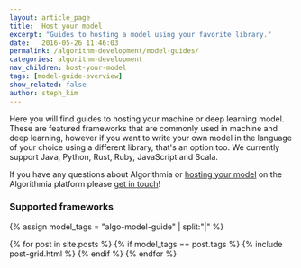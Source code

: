 ```yaml
---
layout: article_page
title:  Host your model
excerpt: "Guides to hosting a model using your favorite library."
date:   2016-05-26 11:46:03
permalink: /algorithm-development/model-guides/
categories: algorithm-development
nav_children: host-your-model
tags: [model-guide-overview]
show_related: false
author: steph_kim
---
```


Here you will find guides to hosting your machine or deep learning model. These are featured frameworks that are commonly used in machine and deep learning, however if you want to write your own model in the language of your choice using a different library, that's an option too. We currently support Java, Python, Rust, Ruby, JavaScript and Scala.

If you have any questions about Algorithmia or <a href="http://blog.algorithmia.com/2016/05/how-we-hosted-our-model-as-a-microservice/">hosting your model</a> on the Algorithmia platform please <a href="mailto:support@algorithmia.com">get in touch</a>!


### Supported frameworks
{% assign model_tags = "algo-model-guide" | split:"|" %}
<div>
  {% for post in site.posts %}
  	{% if model_tags == post.tags %}
		{% include post-grid.html %}
	{% endif %}
  {% endfor %}
</div>